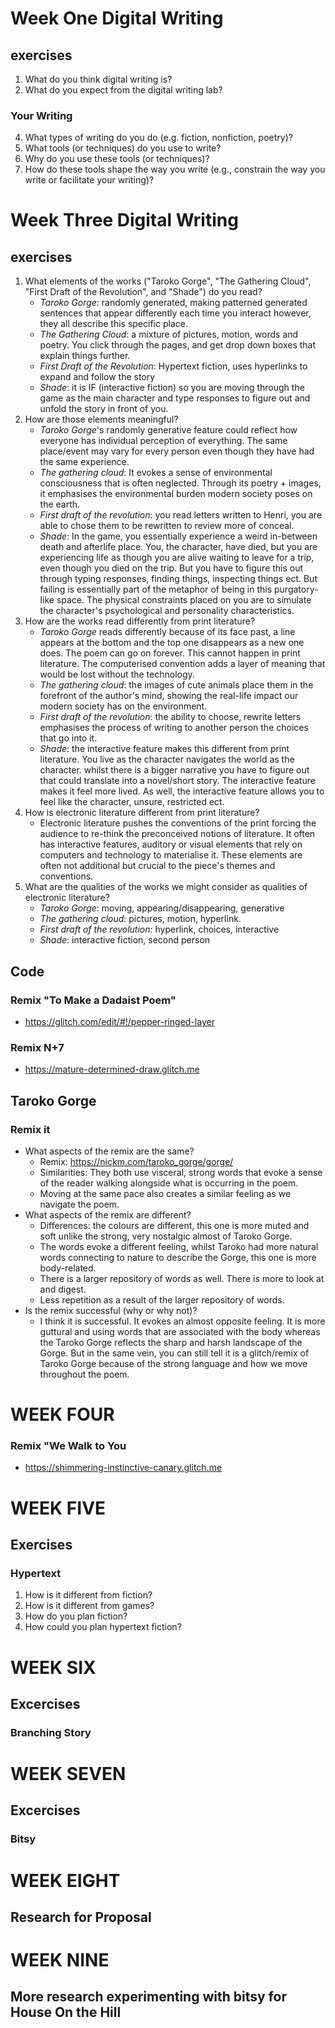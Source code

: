 # Week One Digital Writing

## exercises ##
1. What do you think digital writing is?
2. What do you expect from the digital writing lab?

### Your Writing
4. What types of writing do you do (e.g. fiction, nonfiction, poetry)?
5. What tools (or techniques) do you use to write?
6. Why do you use these tools (or techniques)?
7. How do these tools shape the way you write (e.g., constrain the way you write or facilitate your writing)?

# Week Three Digital Writing #

## exercises ##
1. What elements of the works ("Taroko Gorge", "The Gathering Cloud", "First Draft of the Revolution", and "Shade") do you read?
   * _Taroko Gorge_: randomly generated, making patterned generated sentences that appear differently each time you interact however, they all describe this specific place.
   * *The Gathering Cloud*: a mixture of pictures, motion, words and poetry. You click through the pages, and get drop down boxes that explain things further. 
   * *First Draft of the Revolution*: Hypertext fiction, uses hyperlinks to expand and follow the story
   * *Shade*: it is IF (interactive fiction) so you are moving through the game as the main character and type responses to figure out and unfold the story in front of you.
2. How are those elements meaningful?
   * *Taroko Gorge*'s randomly generative feature could reflect how everyone has individual perception of everything. The same place/event may vary for every person even though they have had the same experience.
   * *The gathering cloud*: It evokes a sense of environmental consciousness that is often neglected. Through its poetry + images, it emphasises the environmental burden modern society poses on the earth.
   * *First draft of the revolution*: you read letters written to Henri, you are able to chose them to be rewritten to review more of conceal. 
   * *Shade*: In the game, you essentially experience a weird in-between death and afterlife place. You, the character, have died, but you are experiencing life as though you are alive waiting to leave for a trip, even though you died on the trip. But you have to figure this out through typing responses, finding things, inspecting things ect. But failing is essentially part of the metaphor of being in this purgatory-like space. The physical constraints placed on you are to simulate the character's psychological and personality characteristics. 
3. How are the works read differently from print literature?
   * *Taroko Gorge* reads differently because of its face past, a line appears at the bottom and the top one disappears as a new one does. The poem can go on forever. This cannot happen in print literature. The computerised convention adds a layer of meaning that would be lost without the technology.
   * *The gathering cloud*: the images of cute animals place them in the forefront of the author's mind, showing the real-life impact our modern society has on the environment. 
   * *First draft of the revolution*: the ability to choose, rewrite letters emphasises the process of writing to another person the choices that go into it. 
   * *Shade*: the interactive feature makes this different from print literature. You live as the character navigates the world as the character. whilst there is a bigger narrative you have to figure out that could translate into a novel/short story. The interactive feature makes it feel more lived. As well, the interactive feature allows you to feel like the character, unsure, restricted ect. 
4. How is electronic literature different from print literature?
   * Electronic literature pushes the conventions of the print forcing the audience to re-think the preconceived notions of literature. It often has interactive features, auditory or visual elements that rely on computers and technology to materialise it. These elements are often not additional but crucial to the piece's themes and conventions.
5. What are the qualities of the works we might consider as qualities of electronic literature?
   * *Taroko Gorge*: moving, appearing/disappearing, generative
   * *The gathering cloud*: pictures, motion, hyperlink.
   * *First draft of the revolution*: hyperlink, choices, interactive
   * *Shade*: interactive fiction, second person
## Code ##
### Remix "To Make a Dadaist Poem" ###
* https://glitch.com/edit/#!/pepper-ringed-layer
### Remix N+7 ###
* https://mature-determined-draw.glitch.me
## Taroko Gorge ##
### Remix it ###
* What aspects of the remix are the same?
  * Remix: https://nickm.com/taroko_gorge/gorge/
  * Similarities: They both use visceral, strong words that evoke a sense of the reader walking alongside what is occurring in the poem.
  * Moving at the same pace also creates a similar feeling as we navigate the poem.
* What aspects of the remix are different?
  * Differences: the colours are different, this one is more muted and soft unlike the strong, very nostalgic almost of Taroko Gorge.
  * The words evoke a different feeling, whilst Taroko had more natural words connecting to nature to describe the Gorge, this one is more body-related.
  * There is a larger repository of words as well. There is more to look at and digest.
  * Less repetition as a result of the larger repository of words.
* Is the remix successful (why or why not)?
  * I think it is successful. It evokes an almost opposite feeling. It is more guttural and using words that are associated with the body whereas the Taroko Gorge reflects the sharp and harsh landscape of the Gorge. But in the same vein, you can still tell it is a glitch/remix of Taroko Gorge because of the strong language and how we move throughout the poem.
# WEEK FOUR #
### Remix "We Walk to You ###
* https://shimmering-instinctive-canary.glitch.me
# WEEK FIVE
## Exercises ##
### Hypertext ###
1. How is it different from fiction?
2. How is it different from games?
3. How do you plan fiction?
4. How could you plan hypertext fiction?
# WEEK SIX #
## Excercises 
### Branching Story 

# WEEK SEVEN
## Excercises
### Bitsy 

# WEEK EIGHT 
## Research for Proposal 

# WEEK NINE
## More research experimenting with bitsy for House On the Hill
